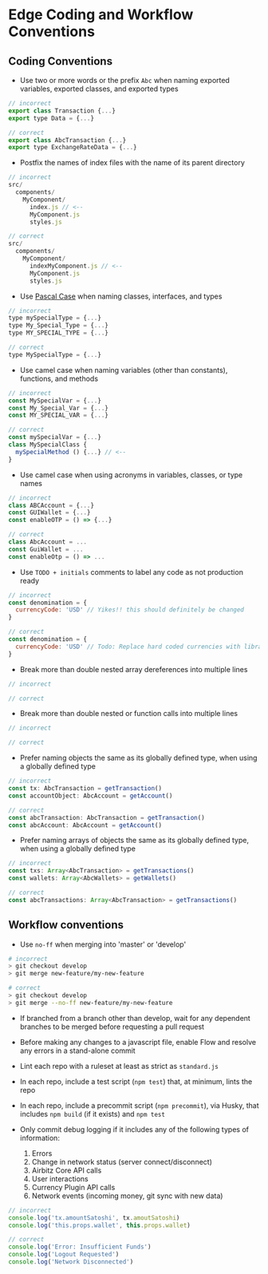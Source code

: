 # Edge Coding and Workflow Conventions

## Coding Conventions

* Use two or more words or the prefix `Abc` when naming exported variables, exported classes, and exported types

```javascript
// incorrect
export class Transaction {...}
export type Data = {...}

// correct
export class AbcTransaction {...}
export type ExchangeRateData = {...}
```

* Postfix the names of index files with the name of its parent directory

```javascript
// incorrect
src/
  components/
    MyComponent/
      index.js // <--
      MyComponent.js
      styles.js

// correct
src/
  components/
    MyComponent/
      indexMyComponent.js // <--
      MyComponent.js
      styles.js
```

* Use [Pascal Case](https://en.wikipedia.org/wiki/PascalCase) when naming classes, interfaces, and types

```javascript
// incorrect
type mySpecialType = {...}
type My_Special_Type = {...}
type MY_SPECIAL_TYPE = {...}

// correct
type MySpecialType = {...}
```

* Use camel case when naming variables (other than constants), functions, and methods

```javascript
// incorrect
const MySpecialVar = {...}
const My_Special_Var = {...}
const MY_SPECIAL_VAR = {...}

// correct
const mySpecialVar = {...}
class MySpecialClass {
  mySpecialMethod () {...} // <--
}
```

* Use camel case when using acronyms in variables, classes, or type names

```javascript
// incorrect
class ABCAccount = {...}
const GUIWallet = {...}
const enableOTP = () => {...}

// correct
class AbcAccount = ...
const GuiWallet = ...
const enableOtp = () => ...
```

* Use `TODO + initials` comments to label any code as not production ready

```javascript
// incorrect
const denomination = {
  currencyCode: 'USD' // Yikes!! this should definitely be changed
}

// correct
const denomination = {
  currencyCode: 'USD' // Todo: Replace hard coded currencies with library -paulvp
}
```

* Break more than double nested array dereferences into multiple lines

```javascript
// incorrect

// correct

```
* Break more than double nested or function calls into multiple lines

```javascript
// incorrect

// correct

```

* Prefer naming objects the same as its globally defined type, when using a globally defined type

```javascript
// incorrect
const tx: AbcTransaction = getTransaction()
const accountObject: AbcAccount = getAccount()

// correct
const abcTransaction: AbcTransaction = getTransaction()
const abcAccount: AbcAccount = getAccount()
```

* Prefer naming arrays of objects the same as its globally defined type, when using a globally defined type

```javascript
// incorrect
const txs: Array<AbcTransaction> = getTransactions()
const wallets: Array<AbcWallets> = getWallets()

// correct
const abcTransactions: Array<AbcTransaction> = getTransactions()
```

## Workflow conventions

* Use `no-ff` when merging into 'master' or 'develop'

```bash
# incorrect
> git checkout develop
> git merge new-feature/my-new-feature

# correct
> git checkout develop
> git merge --no-ff new-feature/my-new-feature
```

* If branched from a branch other than develop, wait for any dependent branches to be merged before requesting a pull request

* Before making any changes to a javascript file, enable Flow and resolve any errors in a stand-alone commit

* Lint each repo with a ruleset at least as strict as `standard.js`

* In each repo, include a test script (`npm test`) that, at minimum, lints the repo

* In each repo, include a precommit script (`npm precommit`), via Husky, that includes `npm build` (if it exists) and `npm test`

* Only commit debug logging if it includes any of the following types of information:
    1. Errors
    2. Change in network status (server connect/disconnect)
    3. Airbitz Core API calls
    4. User interactions
    5. Currency Plugin API calls
    6. Network events (incoming money, git sync with new data)

```javascript
// incorrect
console.log('tx.amountSatoshi', tx.amoutSatoshi)
console.log('this.props.wallet', this.props.wallet)

// correct
console.log('Error: Insufficient Funds')
console.log('Logout Requested')
console.log('Network Disconnected')
```
